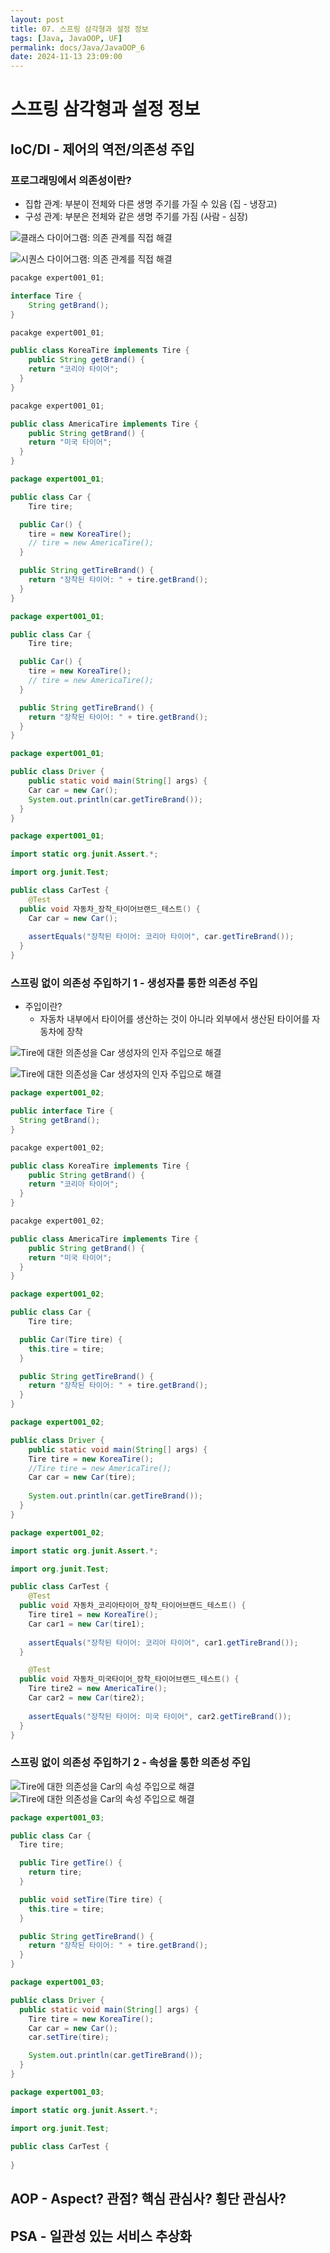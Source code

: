 ```yaml
---
layout: post
title: 07. 스프링 삼각형과 설정 정보
tags: [Java, JavaOOP, UF]
permalink: docs/Java/JavaOOP_6
date: 2024-11-13 23:09:00
---
```

# 스프링 삼각형과 설정 정보
## IoC/DI - 제어의 역전/의존성 주입
### 프로그래밍에서 의존성이란?
- 집합 관계: 부분이 전체와 다른 생명 주기를 가질 수 있음 (집 - 냉장고)
- 구성 관계: 부분은 전체와 같은 생명 주기를 가짐 (사람 - 심장)

![클래스 다이어그램: 의존 관계를 직접 해결](https://imgur.com/t6nruha.png)

![시퀀스 다이어그램: 의존 관계를 직접 해결](https://imgur.com/LSXH2DF.png)

```java
pacakge expert001_01;

interface Tire {
	String getBrand();
}
```

```java
pacakge expert001_01;

public class KoreaTire implements Tire {
	public String getBrand() {
  	return "코리아 타이어";
  }
}
```

```java
pacakge expert001_01;

public class AmericaTire implements Tire {
	public String getBrand() {
  	return "미국 타이어";
  }
}
```

```java
package expert001_01;

public class Car {
	Tire tire;

  public Car() {
  	tire = new KoreaTire();
    // tire = new AmericaTire();
  }

  public String getTireBrand() {
  	return "장착된 타이어: " + tire.getBrand();
  }
}
```

```java
package expert001_01;

public class Car {
	Tire tire;

  public Car() {
  	tire = new KoreaTire();
    // tire = new AmericaTire();
  }

  public String getTireBrand() {
    return "장착된 타이어: " + tire.getBrand();
  }
}
```

```java
package expert001_01;

public class Driver {
	public static void main(String[] args) {
  	Car car = new Car();
    System.out.println(car.getTireBrand());
  }
}
```

```java
package expert001_01;

import static org.junit.Assert.*;

import org.junit.Test;

public class CarTest {
	@Test
  public void 자동차_장착_타이어브랜드_테스트() {
  	Car car = new Car();
    
  	assertEquals("장착된 타이어: 코리아 타이어", car.getTireBrand());
  }
}
```
### 스프링 없이 의존성 주입하기 1 - 생성자를 통한 의존성 주입
- 주입이란?
  - 자동차 내부에서 타이어를 생산하는 것이 아니라 외부에서 생산된 타이어를 자동차에 장착

![Tire에 대한 의존성을 Car 생성자의 인자 주입으로 해결](https://imgur.com/Ae4XQi9.png)

![Tire에 대한 의존성을 Car 생성자의 인자 주입으로 해결](https://imgur.com/s9iI182.png)

```java
package expert001_02;

public interface Tire {
  String getBrand();
}
```

```java
pacakge expert001_02;

public class KoreaTire implements Tire {
	public String getBrand() {
  	return "코리아 타이어";
  }
}
```

```java
pacakge expert001_02;

public class AmericaTire implements Tire {
	public String getBrand() {
  	return "미국 타이어";
  }
}
```

```java
package expert001_02;

public class Car {
	Tire tire;

  public Car(Tire tire) {
  	this.tire = tire;
  }

  public String getTireBrand() {
    return "장착된 타이어: " + tire.getBrand();
  }
}
```

```java
package expert001_02;

public class Driver {
	public static void main(String[] args) {
    Tire tire = new KoreaTire();
    //Tire tire = new AmericaTire();
  	Car car = new Car(tire);
    
    System.out.println(car.getTireBrand());
  }
}
```

```java
package expert001_02;

import static org.junit.Assert.*;

import org.junit.Test;

public class CarTest {
	@Test
  public void 자동차_코리아타이어_장착_타이어브랜드_테스트() {
    Tire tire1 = new KoreaTire();
  	Car car1 = new Car(tire1);
    
  	assertEquals("장착된 타이어: 코리아 타이어", car1.getTireBrand());
  }

  	@Test
  public void 자동차_미국타이어_장착_타이어브랜드_테스트() {
    Tire tire2 = new AmericaTire();
  	Car car2 = new Car(tire2);
    
  	assertEquals("장착된 타이어: 미국 타이어", car2.getTireBrand());
  }
}
```
### 스프링 없이 의존성 주입하기 2 - 속성을 통한 의존성 주입
![Tire에 대한 의존성을 Car의 속성 주입으로 해결](https://imgur.com/NRVIh7d.png)
![Tire에 대한 의존성을 Car의 속성 주입으로 해결]()

```java
package expert001_03;

public class Car {
  Tire tire;

  public Tire getTire() {
    return tire;
  }

  public void setTire(Tire tire) {
    this.tire = tire;
  }

  public String getTireBrand() {
    return "장착된 타이어: " + tire.getBrand();
  }
}
```

```java
package expert001_03;

public class Driver {
  public static void main(String[] args) {
    Tire tire = new KoreaTire();
    Car car = new Car();
    car.setTire(tire);

    System.out.println(car.getTireBrand());
  }  
}
```

```java
package expert001_03;

import static org.junit.Assert.*;

import org.junit.Test;
                                 
public class CarTest {
  
}
```
## AOP - Aspect? 관점? 핵심 관심사? 횡단 관심사?
## PSA - 일관성 있는 서비스 추상화
